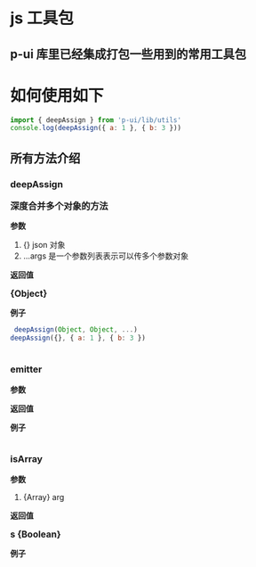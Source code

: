 # js 工具包

## p-ui 库里已经集成打包一些用到的常用工具包

# 如何使用如下

```js
import { deepAssign } from 'p-ui/lib/utils'
console.log(deepAssign({ a: 1 }, { b: 3 }))
```

## 所有方法介绍

<!-- deepAssign start -->
### **deepAssign**

**<font size="3"> 深度合并多个对象的方法 </font>**

**参数**
1.  {} json 对象
 2.  ...args 是一个参数列表表示可以传多个参数对象


**返回值**

**<font size="3"> {Object} </font>**

**例子**
```js
 deepAssign(Object, Object, ...)
deepAssign({}, { a: 1 }, { b: 3 })
 
```
<!-- deepAssign end -->

<!-- emitter start -->
### **emitter**

**<font size="3"></font>**

**参数**


**返回值**

**<font size="3"></font>**

**例子**
```js

```
<!-- emitter end -->

<!-- isArray start -->
### **isArray**

**<font size="3"></font>**

**参数**
1.  {Array} arg
 

**返回值**

**<font size="3">s {Boolean}</font>**

**例子**
```js

```
<!-- isArray end -->
